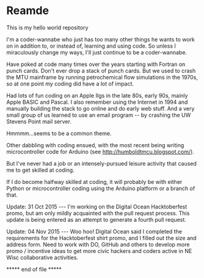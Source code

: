 # Reamde
This is my hello world repository

I'm a coder-wannabe who just has too many other things he wants to work on in addition to, or instead of, learning and using code. So unless I miraculously change my ways, I'll just continue to be a coder-wannabe.

Have poked at code many times over the years starting with Fortran on punch cards. Don't ever drop a stack of punch cards. But we used to crash the MTU mainframe by running petrochemical flow simulations in the 1970s, so at one point my coding did have a lot of impact.

Had lots of fun coding on an Apple IIgs in the late 80s, early 90s, mainly Apple BASIC and Pascal. I also remember using the Internet in 1994 and manually building the stack to go online and do early web stuff. And a very small group of us learned to use an email program -- by crashing the UW Stevens Point mail server.

Hmmmm...seems to be a common theme.

Other dabbling with coding ensued, with the most recent being writing microcontroller code for Arduino (see http://humboldtmcu.blogspot.com/).

But I've never had a job or an intensely-pursued leisure activity that caused me to get skilled at coding.

If I do become halfway skilled at coding, it will probably be with either Python or microcontroller coding using the Arduino platform or a branch of that.

Update: 31 Oct 2015 --- I'm working on the Digital Ocean Hacktoberfest promo, but am only mildly acquainted with the pull request process. This update is being entered as an attempt to generate a fourth pull request.

Update: 04 Nov 2015 --- Woo hoo! Digital Ocean said I completed the requirements for the Hacktoberfest shirt promo, and I filled out the size and address form. Need to work with DO, GitHub and others to develop more promo / incentive ideas to get more civic hackers and coders active in NE Wisc collaborative activities.

***** end of file *****
